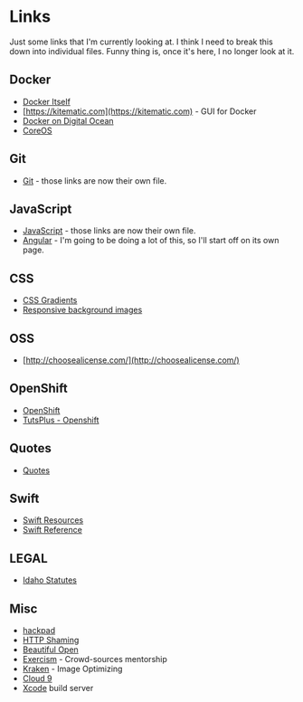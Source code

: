 # Links #
Just some links that I'm currently looking at. I think I need to break this down into individual files. Funny thing is, once it's here, I no longer look at it.

## Docker ##
 - [Docker Itself](https://www.docker.com/)
 - [https://kitematic.com](https://kitematic.com) - GUI for Docker
 - [Docker on Digital Ocean](https://www.digitalocean.com/company/blog/coreos-now-available-on-digitalocean/)
 - [CoreOS](https://coreos.com/products/managed-linux/)

## Git ##
 - [Git](Git.md) - those links are now their own file.

## JavaScript ##
 - [JavaScript](JavaScript.md) - those links are now their own file.
 - [Angular](Angular.md) - I'm going to be doing a lot of this, so I'll start off on its own page.

## CSS ##
 - [CSS Gradients](http://bennettfeely.com/gradients/)
 - [Responsive background images](http://sixrevisions.com/css/responsive-background-image/)

## OSS ##
  - [http://choosealicense.com/](http://choosealicense.com/)

## OpenShift ##
  - [OpenShift](https://www.openshift.com/get-started)
  - [TutsPlus - Openshift](http://code.tutsplus.com/tutorials/running-wordpress-on-openshift-an-introduction--cms-20058)

## Quotes ##
  - [Quotes](Quotes.md)

## Swift ##
  - [Swift Resources](https://developer.apple.com/swift/resources/)
  - [Swift Reference](https://developer.apple.com/library/prerelease/ios/documentation/Swift/Conceptual/Swift_Programming_Language/TheBasics.html#//apple_ref/doc/uid/TP40014097-CH5-XID_454)

## LEGAL ##
  - [Idaho Statutes](http://legislature.idaho.gov/idstat/Title2/T2CH2.htm)

## Misc ##
  - [hackpad](https://hackpad.com/)
  - [HTTP Shaming](http://httpshaming.tumblr.com/)
  - [Beautiful Open](http://beautifulopen.com/)
  - [Exercism](http://exercism.io/) - Crowd-sources mentorship
  - [Kraken](https://kraken.io/) - Image Optimizing
  - [Cloud 9](https://c9.io)
  - [Xcode](http://honzadvorsky.com/blog/2015/5/4/under-the-hood-of-xcode-server) build server
